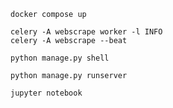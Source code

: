 
```
docker compose up
```

```
celery -A webscrape worker -l INFO
celery -A webscrape --beat
```

```
python manage.py shell
```

```
python manage.py runserver
```

```
jupyter notebook
```

